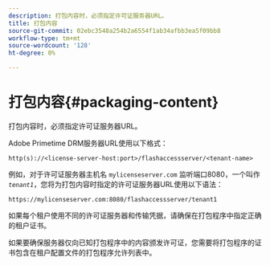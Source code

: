 ```yaml
---
description: 打包内容时，必须指定许可证服务器URL。
title: 打包内容
source-git-commit: 02ebc3548a254b2a6554f1ab34afbb3ea5f09bb8
workflow-type: tm+mt
source-wordcount: '128'
ht-degree: 0%

---
```


# 打包内容{#packaging-content}

打包内容时，必须指定许可证服务器URL。

Adobe Primetime DRM服务器URL使用以下格式：

```
http(s)://<license-server-host:port>/flashaccessserver/<tenant-name>
```

例如，对于许可证服务器主机名 `mylicenseserver.com` 监听端口8080，一个叫作 *`tenant1`*，您将为打包内容时指定的许可证服务器URL使用以下语法：

```
https://mylicenseserver.com:8080/flashaccessserver/tenant1
```

如果每个租户使用不同的许可证服务器和传输凭据，请确保在打包程序中指定正确的租户证书。

如果要确保服务器仅向已知打包程序中的内容颁发许可证，您需要将打包程序的证书包含在租户配置文件的打包程序允许列表中。
